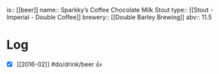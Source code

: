 is:: [[beer]]
name:: Sparkky’s Coffee Chocolate Milk Stout
type:: [[Stout - Imperial - Double Coffee]]
brewery:: [[Double Barley Brewing]]
abv:: 11.5

# Log
- [x] [[2016-02]] #do/drink/beer 👍
